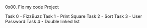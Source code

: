 0x00. Fix my code Project

Task 0 - FizzBuzz
Task 1 - Print Square
Task 2 - Sort
Task 3 - User Password
Task 4 - Double linked list
